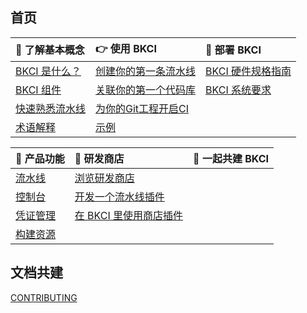 ## 首页

| 🐤 了解基本概念 | 👉 使用 BKCI | 🚀 部署 BKCI |
| :--- | :--- | :--- |
| [BKCI 是什么？](./README.md) | [创建你的第一条流水线](../Quickstarts/Create-your-first-pipeline.md) | [BKCI 硬件规格指南](../Setup/system-requirements/hardware.md) |
| [BKCI 组件](./terminology/components.md) | [关联你的第一个代码库](../Quickstarts/Link-your-first-repo.md) | [BKCI 系统要求](../Setup/system-requirements/README.md)  |
| [快速熟悉流水线](./terminology/Learn-pipeline-in-5min.md) | [为你的Git工程开启CI](../Quickstarts/Enable-ci.md) | |
| [术语解释](./terminology/Stage.md) | [示例](../Quickstarts/Case/Examples/create-pipeline-by-template.md) |  |

| 📔 产品功能 | 🏪 研发商店 | 🤝 一起共建 BKCI |
| :--- | :--- | :--- |
| [流水线](../Services/Pipeline/pipeline-list.md) | [浏览研发商店](../Services/Store/home.md) |  |
| [控制台](../Services/Console/Console.md) | [开发一个流水线插件](../Services/Store/start-new-task.md) |  |
| [凭证管理](../Services/Ticket/ticket.md) | [在 BKCI 里使用商店插件](../Services/Store/plugins/upload-plugin.md) |  |
| [构建资源](../Services/Pools/build-source.md) |  |  |

## 文档共建

[CONTRIBUTING](https://github.com/TencentBlueKing/BKDocs/blob/master/新文档中心格式要求/文档更新指引.md)